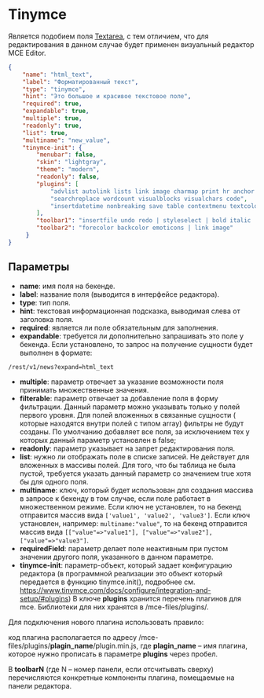 # Tinymce

Является подобием поля [Textarea](textarea.md), с тем отличием, что для редактирования в данном случае 
будет применен визуальный редактор MCE Editor.

```json
{
    "name": "html_text",
    "label": "Форматированный текст",
    "type": "tinymce",
    "hint": "Это большое и красивое текстовое поле",
    "required": true,
    "expandable": true,
    "multiple": true,
    "readonly": true,
    "list": true,
    "multiname": "new_value",
    "tinymce-init": {
        "menubar": false,
        "skin": "lightgray",
        "theme": "modern",
        "readonly": false,
        "plugins": [
            "advlist autolink lists link image charmap print hr anchor pagebreak",
            "searchreplace wordcount visualblocks visualchars code",
            "insertdatetime nonbreaking save table contextmenu textcolor"
        ],
        "toolbar1": "insertfile undo redo | styleselect | bold italic | alignleft aligncenter alignright alignjustify | bullist numlist outdent indent",
        "toolbar2": "forecolor backcolor emoticons | link image"
     }
}
```

## Параметры

* **name**: имя поля на бекенде.
* **label**: название поля (выводится в интерфейсе редактора).
* **type**: тип поля.
* **hint**: текстовая информационная подсказка, выводимая слева от заголовка поля.
* **required**: является ли поле обязательным для заполнения.
* **expandable**: требуется ли дополнительно запрашивать это поле у бекенда. Если установлено, то запрос на получение 
сущности будет выполнен в формате:
```
/rest/v1/news?expand=html_text
```
* **multiple**: параметр отвечает за указание возможности поля принимать множественные значения.
* **filterable**: параметр отвечает за добавление поля в форму фильтрации. Данный параметр можно указывать только у полей 
первого уровня. Для полей вложенных в связанные сущности ( которые находятся внутри полей с типом array) фильтры не 
будут созданы. По умолчанию добавляет все поля, за исключением тех у которых данный параметр установлен в false;
* **readonly**: параметр указывает на запрет редактирования поля.
* **list**: нужно ли отображать поле в списке записей. Не действует для вложенных в массивы полей. Для того, что бы 
таблица не была пустой, требуется указать данный параметр со значением true хотя бы для одного поля.
* **multiname**: ключ, который будет использован для создания массива в запросе к бекенду в том случае, если поле 
работает в множественном режиме. Если ключ не установлен, то на бекенд отправится массив вида 
`['value1', 'value2', 'value3']`. Если ключ установлен, например: `multiname:"value"`, то на бекенд отправится 
массив вида `[["value"=>"value1"], ["value"=>"value2"], ["value"=>"value3"]`.
* **requiredField**: параметр делает поле неактивным при пустом значении другого поля, указанного в данном параметре.
* **tinymce-init**: параметр-объект, который задает конфигурацию редактора 
(в программной реализации это объект который передается в функцию tinymce.init(), подробнее см. https://www.tinymce.com/docs/configure/integration-and-setup/#plugins)
В ключе  **plugins** хранится перечень плагинов для mce. Библиотеки для них хранятся в /mce-files/plugins/.

Для подключения нового плагина использовать правило:

код плагина располагается по адресу /mce-files/plugins/**plagin_name**/plugin.min.js, 
где **plagin_name** – имя плагина, которое нужно прописать в параметре **plugins** через пробел.

В **toolbarN** (где N – номер панели, если отсчитывать сверху) перечисляются конкретные компоненты плагина, 
помещаемые на панели редактора. 
